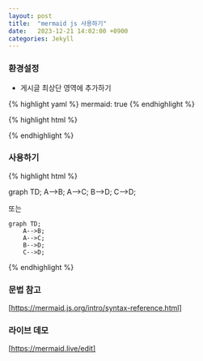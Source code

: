```yaml
---
layout: post
title:  "mermaid js 사용하기"
date:   2023-12-21 14:02:00 +0900
categories: Jekyll
---
```


### 환경설정

- 게시글 최상단 영역에 추가하기

{% highlight yaml %}
mermaid: true
{% endhighlight %}

{% highlight html %}
<script src="https://cdn.jsdelivr.net/npm/mermaid@10.6.1/dist/mermaid.min.js"></script>
<script>
    mermaid.initialize({startOnLoad:true});
    window.mermaid.init(undefined, document.querySelectorAll('.language-mermaid'));
</script>
{% endhighlight %}

### 사용하기
{% highlight html %}
<div class="mermaid"> 
graph TD;
    A-->B;
    A-->C;
    B-->D;
    C-->D;
</div>

또는

```mermaid
graph TD;
    A-->B;
    A-->C;
    B-->D;
    C-->D;
```
{% endhighlight %}

### 문법 참고

[https://mermaid.js.org/intro/syntax-reference.html]


### 라이브 데모

[https://mermaid.live/edit]